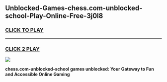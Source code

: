 
## Unblocked-Games-chess.com-unblocked-school-Play-Online-Free-3j0l8
<h3>
<a href="https://premium76.site?title=chess.com-unblocked-school&ref=26A">CLICK TO PLAY</a></h3>
<hr>

<h3>
<a href="https://premium76.site?title=chess.com-unblocked-school&ref=26A">CLICK 2 PLAY</a>
  
</h3>

<a href="https://premium76.site?title=chess.com-unblocked-school&ref=26A"><img src="https://clearcache.store/games.png"></a>


**chess.com-unblocked-school games unblocked: Your Gateway to Fun and Accessible Online Gaming**
